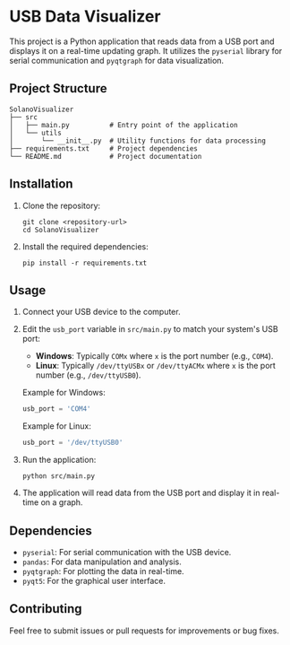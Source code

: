 # USB Data Visualizer

This project is a Python application that reads data from a USB port and displays it on a real-time updating graph. It utilizes the `pyserial` library for serial communication and `pyqtgraph` for data visualization.

## Project Structure

```
SolanoVisualizer
├── src
│   ├── main.py          # Entry point of the application
│   └── utils
│       └── __init__.py  # Utility functions for data processing
├── requirements.txt     # Project dependencies
└── README.md            # Project documentation
```

## Installation

1. Clone the repository:
   ```
   git clone <repository-url>
   cd SolanoVisualizer
   ```

2. Install the required dependencies:
   ```
   pip install -r requirements.txt
   ```

## Usage

1. Connect your USB device to the computer.
2. Edit the `usb_port` variable in `src/main.py` to match your system's USB port:
   - **Windows**: Typically `COMx` where `x` is the port number (e.g., `COM4`).
   - **Linux**: Typically `/dev/ttyUSBx` or `/dev/ttyACMx` where `x` is the port number (e.g., `/dev/ttyUSB0`).

   Example for Windows:
   ```python
   usb_port = 'COM4'
   ```

   Example for Linux:
   ```python
   usb_port = '/dev/ttyUSB0'
   ```

3. Run the application:
   ```
   python src/main.py
   ```

4. The application will read data from the USB port and display it in real-time on a graph.

## Dependencies

- `pyserial`: For serial communication with the USB device.
- `pandas`: For data manipulation and analysis.
- `pyqtgraph`: For plotting the data in real-time.
- `pyqt5`: For the graphical user interface.

## Contributing

Feel free to submit issues or pull requests for improvements or bug fixes.
